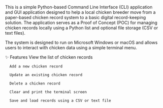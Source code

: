This is a simple Python-based Command Line Interface (CLI) application and GUI application  designed to help a local chicken breeder move from a paper-based chicken record system to a basic digital record-keeping solution. The application serves as a Proof of Concept (POC) for managing chicken records locally using a Python list and optional file storage (CSV or text files).

The system is designed to run on Microsoft Windows or macOS and allows users to interact with chicken data using a simple terminal menu.

✨ Features
      View the list of chicken records
      
      Add a new chicken record
      
      Update an existing chicken record
      
      Delete a chicken record
      
      Clear and print the terminal screen
      
      Save and load records using a CSV or text file
